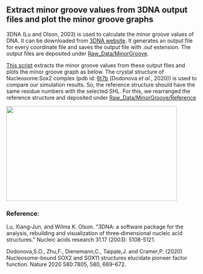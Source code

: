 ## Extract minor groove values from 3DNA output files and plot the minor groove graphs

3DNA (Lu and Olson, 2003) is used to calculate the minor groove values of DNA. It can be downloaded from [3DNA website](https://x3dna.org/about/). It generates an output file for every coordinate file and saves the output file with _.out_ extension. The output files are deposited under [Raw_Data/MinorGroove](https://github.com/BurcuOzden/Sox-PTF/tree/main/Raw_Data/MinorGroove).

[This script](https://github.com/BurcuOzden/Sox-PTF/blob/main/Scripts/MinorGroove/MinorGroove-function.ipynb) extracts the minor groove values from these output files and plots the minor groove graph as below. The crystal structure of Nucleosome:Sox2 complex (pdb id: [6t7b](https://www.rcsb.org/structure/6T7B) (Dodonova _et al._, 2020)) is used to compare our simulation results. So, the reference structure should have the same residue numbers with the selected SHL. For this, we rearranged the reference structure and deposited under [Raw_Data/MinorGroove/Reference](https://github.com/BurcuOzden/Sox-PTF/tree/main/Raw_Data/MinorGroove/Reference)

<img src="https://user-images.githubusercontent.com/64282221/169764667-7c73d1ec-5c45-4b00-95e5-e5af3e908bc9.png" width="450" height="250">

### Reference:

Lu, Xiang‐Jun, and Wilma K. Olson. "3DNA: a software package for the analysis, rebuilding and visualization of three‐dimensional nucleic acid structures." Nucleic acids research 31.17 (2003): 5108-5121.

Dodonova,S.O., Zhu,F., Dienemann,C., Taipale,J. and Cramer,P. (2020) Nucleosome-bound SOX2 and SOX11 structures elucidate pioneer factor function. Nature 2020 580:7805, 580, 669–672.
